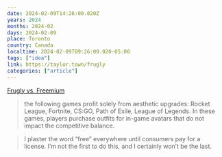 ```yaml
---
date: 2024-02-09T14:26:00.020Z
years: 2024
months: 2024-02
days: 2024-02-09
place: Toronto
country: Canada
localtime: 2024-02-09T09:26:00.020-05:00
tags: ["idea"]
link: https://taylor.town/frugly
categories: ["article"]
---
```

[Frugly vs. Freemium](https://taylor.town/frugly)

> the following games profit solely from aesthetic upgrades: Rocket League, Fortnite, CS:GO, Path of Exile, League of Legends. In these games, players purchase outfits for in-game avatars that do not impact the competitive balance.

> I plaster the word “free” everywhere until consumers pay for a license. I’m not the first to do this, and I certainly won’t be the last.
